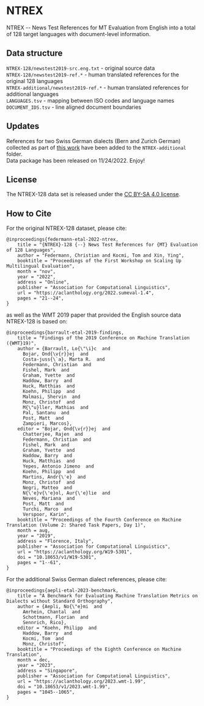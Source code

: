 # NTREX
NTREX -- News Test References for MT Evaluation from English into a total of 128 target languages with document-level information.

## Data structure

`NTREX-128/newstest2019-src.eng.txt` - original source data<br/>
`NTREX-128/newstest2019-ref.*` - human translated references for the original 128 languages<br/>
`NTREX-additional/newstest2019-ref.*` - human translated references for additional languages<br/>
`LANGUAGES.tsv` - mapping between ISO codes and language names<br/>
`DOCUMENT_IDS.tsv` - line aligned document boundaries

## Updates
References for two Swiss German dialects (Bern and Zurich German) collected as part of [this work](https://aclanthology.org/2023.wmt-1.99/) have been added to the `NTREX-additional` folder.<br/>
Data package has been released on 11/24/2022. Enjoy!

## License
The NTREX-128 data set is released under the [CC BY-SA 4.0 license](https://github.com/MicrosoftTranslator/NTREX/blob/main/LICENSE.md).

## How to Cite

For the original NTREX-128 dataset, please cite:
```
@inproceedings{federmann-etal-2022-ntrex,
    title = "{NTREX}-128 {--} News Test References for {MT} Evaluation of 128 Languages",
    author = "Federmann, Christian and Kocmi, Tom and Xin, Ying",
    booktitle = "Proceedings of the First Workshop on Scaling Up Multilingual Evaluation",
    month = "nov",
    year = "2022",
    address = "Online",
    publisher = "Association for Computational Linguistics",
    url = "https://aclanthology.org/2022.sumeval-1.4",
    pages = "21--24",
}
```
as well as the WMT 2019 paper that provided the English source data NTREX-128 is based on:
```
@inproceedings{barrault-etal-2019-findings,
    title = "Findings of the 2019 Conference on Machine Translation ({WMT}19)",
    author = {Barrault, Lo{\"\i}c  and
      Bojar, Ond{\v{r}}ej  and
      Costa-juss{\`a}, Marta R.  and
      Federmann, Christian  and
      Fishel, Mark  and
      Graham, Yvette  and
      Haddow, Barry  and
      Huck, Matthias  and
      Koehn, Philipp  and
      Malmasi, Shervin  and
      Monz, Christof  and
      M{\"u}ller, Mathias  and
      Pal, Santanu  and
      Post, Matt  and
      Zampieri, Marcos},
    editor = "Bojar, Ond{\v{r}}ej  and
      Chatterjee, Rajen  and
      Federmann, Christian  and
      Fishel, Mark  and
      Graham, Yvette  and
      Haddow, Barry  and
      Huck, Matthias  and
      Yepes, Antonio Jimeno  and
      Koehn, Philipp  and
      Martins, Andr{\'e}  and
      Monz, Christof  and
      Negri, Matteo  and
      N{\'e}v{\'e}ol, Aur{\'e}lie  and
      Neves, Mariana  and
      Post, Matt  and
      Turchi, Marco  and
      Verspoor, Karin",
    booktitle = "Proceedings of the Fourth Conference on Machine Translation (Volume 2: Shared Task Papers, Day 1)",
    month = aug,
    year = "2019",
    address = "Florence, Italy",
    publisher = "Association for Computational Linguistics",
    url = "https://aclanthology.org/W19-5301",
    doi = "10.18653/v1/W19-5301",
    pages = "1--61",
}
```

For the additional Swiss German dialect references, please cite:
```
@inproceedings{aepli-etal-2023-benchmark,
    title = "A Benchmark for Evaluating Machine Translation Metrics on Dialects without Standard Orthography",
    author = {Aepli, No{\"e}mi  and
      Amrhein, Chantal  and
      Schottmann, Florian  and
      Sennrich, Rico},
    editor = "Koehn, Philipp  and
      Haddow, Barry  and
      Kocmi, Tom  and
      Monz, Christof",
    booktitle = "Proceedings of the Eighth Conference on Machine Translation",
    month = dec,
    year = "2023",
    address = "Singapore",
    publisher = "Association for Computational Linguistics",
    url = "https://aclanthology.org/2023.wmt-1.99",
    doi = "10.18653/v1/2023.wmt-1.99",
    pages = "1045--1065",
}
```